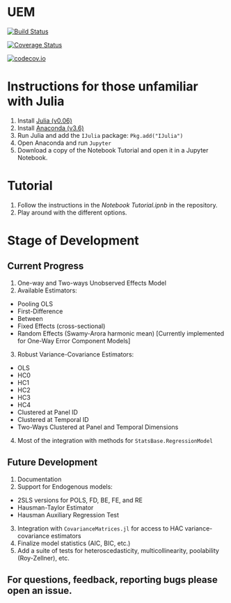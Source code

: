 # UEM

[![Build Status](https://travis-ci.org/Nosferican/UEM.jl.svg?branch=master)](https://travis-ci.org/Nosferican/UEM.jl)

[![Coverage Status](https://coveralls.io/repos/Nosferican/UEM.jl/badge.svg?branch=master&service=github)](https://coveralls.io/github/Nosferican/UEM.jl?branch=master)

[![codecov.io](http://codecov.io/github/Nosferican/UEM.jl/coverage.svg?branch=master)](http://codecov.io/github/Nosferican/UEM.jl?branch=master)

# Instructions for those unfamiliar with Julia

1. Install [Julia (v0.06)](https://julialang.org/downloads/)
2. Install [Anaconda (v3.6)](https://www.continuum.io/downloads)
3. Run Julia and add the `IJulia` package: `Pkg.add("IJulia")`
4. Open Anaconda and run `Jupyter`
5. Download a copy of the Notebook Tutorial and open it in a Jupyter Notebook.

# Tutorial
1. Follow the instructions in the *Notebook Tutorial.ipnb* in the repository.
2. Play around with the different options.

# Stage of Development

## Current Progress

1. One-way and Two-ways Unobserved Effects Model
2. Available Estimators:
  - Pooling OLS
  - First-Difference
  - Between
  - Fixed Effects (cross-sectional)
  - Random Effects (Swamy-Arora harmonic mean) [Currently implemented for One-Way Error Component Models]
3. Robust Variance-Covariance Estimators:
  - OLS
  - HC0
  - HC1
  - HC2
  - HC3
  - HC4
  - Clustered at Panel ID
  - Clustered at Temporal ID
  - Two-Ways Clustered at Panel and Temporal Dimensions
4. Most of the integration with methods for `StatsBase.RegressionModel`

## Future Development

1. Documentation
2. Support for Endogenous models:
  - 2SLS versions for POLS, FD, BE, FE, and RE
  - Hausman-Taylor Estimator
  - Hausman Auxiliary Regression Test
3. Integration with `CovarianceMatrices.jl` for access to HAC variance-covariance estimators
4. Finalize model statistics (AIC, BIC, etc.)
5. Add a suite of tests for heteroscedasticity, multicollinearity, poolability (Roy-Zellner), etc.

## For questions, feedback, reporting bugs please open an issue.
